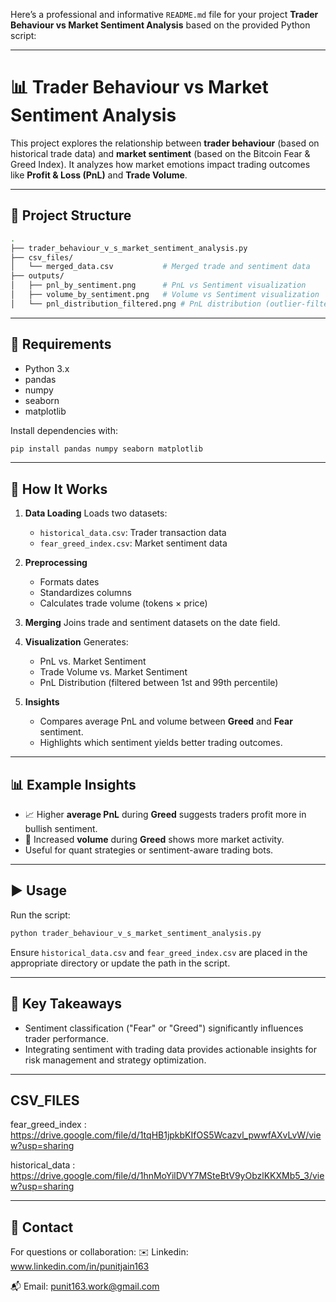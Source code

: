 Here’s a professional and informative `README.md` file for your project **Trader Behaviour vs Market Sentiment Analysis** based on the provided Python script:

---

# 📊 Trader Behaviour vs Market Sentiment Analysis

This project explores the relationship between **trader behaviour** (based on historical trade data) and **market sentiment** (based on the Bitcoin Fear & Greed Index). It analyzes how market emotions impact trading outcomes like **Profit & Loss (PnL)** and **Trade Volume**.

---

## 📁 Project Structure

```bash
.
├── trader_behaviour_v_s_market_sentiment_analysis.py
├── csv_files/
│   └── merged_data.csv           # Merged trade and sentiment data
├── outputs/
│   ├── pnl_by_sentiment.png      # PnL vs Sentiment visualization
│   ├── volume_by_sentiment.png   # Volume vs Sentiment visualization
│   └── pnl_distribution_filtered.png # PnL distribution (outlier-filtered)
```

---

## 🔧 Requirements

* Python 3.x
* pandas
* numpy
* seaborn
* matplotlib

Install dependencies with:

```bash
pip install pandas numpy seaborn matplotlib
```

---

## 📌 How It Works

1. **Data Loading**
   Loads two datasets:

   * `historical_data.csv`: Trader transaction data
   * `fear_greed_index.csv`: Market sentiment data

2. **Preprocessing**

   * Formats dates
   * Standardizes columns
   * Calculates trade volume (tokens × price)

3. **Merging**
   Joins trade and sentiment datasets on the date field.

4. **Visualization**
   Generates:

   * PnL vs. Market Sentiment
   * Trade Volume vs. Market Sentiment
   * PnL Distribution (filtered between 1st and 99th percentile)

5. **Insights**

   * Compares average PnL and volume between **Greed** and **Fear** sentiment.
   * Highlights which sentiment yields better trading outcomes.

---

## 📊 Example Insights

* 📈 Higher **average PnL** during **Greed** suggests traders profit more in bullish sentiment.
* 🔄 Increased **volume** during **Greed** shows more market activity.
* Useful for quant strategies or sentiment-aware trading bots.

---

## ▶️ Usage

Run the script:

```bash
python trader_behaviour_v_s_market_sentiment_analysis.py
```

Ensure `historical_data.csv` and `fear_greed_index.csv` are placed in the appropriate directory or update the path in the script.

---

## 🧠 Key Takeaways

* Sentiment classification ("Fear" or "Greed") significantly influences trader performance.
* Integrating sentiment with trading data provides actionable insights for risk management and strategy optimization.

---
## CSV_FILES

fear_greed_index : https://drive.google.com/file/d/1tqHB1jpkbKIfOS5Wcazvl_pwwfAXvLvW/view?usp=sharing

historical_data : https://drive.google.com/file/d/1hnMoYilDVY7MSteBtV9yObzlKKXMb5_3/view?usp=sharing

---

## 📮 Contact

For questions or collaboration:
✉️ Linkedin: www.linkedin.com/in/punitjain163

📬 Email: punit163.work@gmail.com
